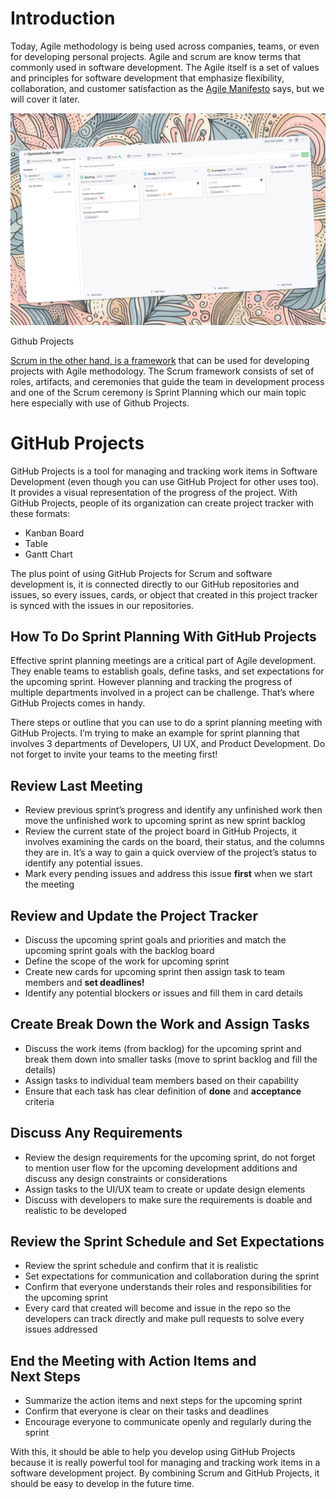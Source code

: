 # Introduction

Today, Agile methodology is being used across companies, teams, or even for developing personal projects. Agile and scrum are know terms that commonly used in software development. The Agile itself is a set of values and principles for software development that emphasize flexibility, collaboration, and customer satisfaction as the [Agile Manifesto](https://agilemanifesto.org/) says, but we will cover it later.

![Github Projects](github-projects.jpg)

Github Projects

[Scrum in the other hand, is a framework](https://scrumguides.org/scrum-guide.html#scrum-definition) that can be used for developing projects with Agile methodology. The Scrum framework consists of set of roles, artifacts, and ceremonies that guide the team in development process and one of the Scrum ceremony is Sprint Planning which our main topic here especially with use of Github Projects.

# GitHub Projects

GitHub Projects is a tool for managing and tracking work items in Software Development (even though you can use GitHub Project for other uses too). It provides a visual representation of the progress of the project. With GitHub Projects, people of its organization can create project tracker with these formats:

- Kanban Board
- Table
- Gantt Chart

The plus point of using GitHub Projects for Scrum and software development is, it is connected directly to our GitHub repositories and issues, so every issues, cards, or object that created in this project tracker is synced with the issues in our repositories.

## How To Do Sprint Planning With GitHub Projects

Effective sprint planning meetings are a critical part of Agile development. They enable teams to establish goals, define tasks, and set expectations for the upcoming sprint. However planning and tracking the progress of multiple departments involved in a project can be challenge. That’s where GitHub Projects comes in handy.

There steps or outline that you can use to do a sprint planning meeting with GitHub Projects. I’m trying to make an example for sprint planning that involves 3 departments of Developers, UI UX, and Product Development. Do not forget to invite your teams to the meeting first!

## Review Last Meeting

- Review previous sprint’s progress and identify any unfinished work then move the unfinished work to upcoming sprint as new sprint backlog
- Review the current state of the project board in GitHub Projects, it involves examining the cards on the board, their status, and the columns they are in. It’s a way to gain a quick overview of the project’s status to identify any potential issues.
- Mark every pending issues and address this issue **first** when we start the meeting

## Review and Update the Project Tracker

- Discuss the upcoming sprint goals and priorities and match the upcoming sprint goals with the backlog board
- Define the scope of the work for upcoming sprint
- Create new cards for upcoming sprint then assign task to team members and **set deadlines!**
- Identify any potential blockers or issues and fill them in card details

## Create Break Down the Work and Assign Tasks

- Discuss the work items (from backlog) for the upcoming sprint and break them down into smaller tasks (move to sprint backlog and fill the details)
- Assign tasks to individual team members based on their capability
- Ensure that each task has clear definition of **done** and **acceptance** criteria

## Discuss Any Requirements

- Review the design requirements for the upcoming sprint, do not forget to mention user flow for the upcoming development additions and discuss any design constraints or considerations
- Assign tasks to the UI/UX team to create or update design elements
- Discuss with developers to make sure the requirements is doable and realistic to be developed

## Review the Sprint Schedule and Set Expectations

- Review the sprint schedule and confirm that it is realistic
- Set expectations for communication and collaboration during the sprint
- Confirm that everyone understands their roles and responsibilities for the upcoming sprint
- Every card that created will become and issue in the repo so the developers can track directly and make pull requests to solve every issues addressed

## End the Meeting with Action Items and Next Steps

- Summarize the action items and next steps for the upcoming sprint
- Confirm that everyone is clear on their tasks and deadlines
- Encourage everyone to communicate openly and regularly during the sprint

With this, it should be able to help you develop using GitHub Projects because it is really powerful tool for managing and tracking work items in a software development project. By combining Scrum and GitHub Projects, it should be easy to develop in the future time.